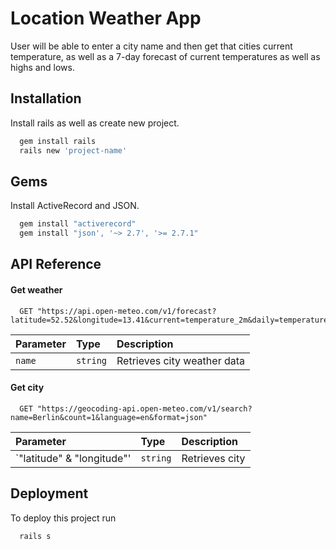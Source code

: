 # Location Weather App

User will be able to enter a city name and then get that cities current temperature, as well as a 7-day forecast of current temperatures as well as highs and lows. 


## Installation

Install rails as well as create new project.

```bash
  gem install rails
  rails new 'project-name'
```
    
## Gems

Install ActiveRecord and JSON.

```bash
  gem install "activerecord"
  gem install "json', '~> 2.7', '>= 2.7.1"
```
## API Reference

#### Get weather

```http
  GET "https://api.open-meteo.com/v1/forecast?latitude=52.52&longitude=13.41&current=temperature_2m&daily=temperature_2m_max,temperature_2m_min&temperature_unit=fahrenheit&wind_speed_unit=mph&precipitation_unit=inch&timezone=America%2FDenver?
```

| Parameter | Type     | Description                |
| :-------- | :------- | :------------------------- |
|    `name` | `string` | Retrieves city weather data|


#### Get city

```http
  GET "https://geocoding-api.open-meteo.com/v1/search?name=Berlin&count=1&language=en&format=json"
```

| Parameter                     | Type     | Description                |
| :--------                     | :------- | :------------------------- |
| `"latitude" & "longitude"'    | `string` | Retrieves city             |



## Deployment

To deploy this project run

```bash
  rails s
```
